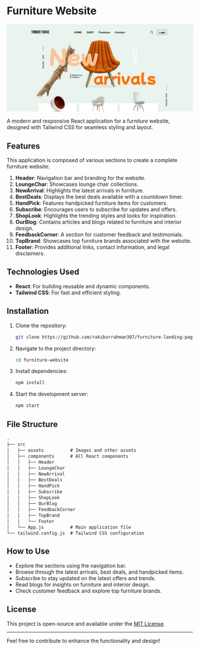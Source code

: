 # Furniture Website
![Design preview for Sky Snap](./src/assets/preview.JPG)

A modern and responsive React application for a furniture website, designed with Tailwind CSS for seamless styling and layout.

## Features

This application is composed of various sections to create a complete furniture website:

1. **Header**: Navigation bar and branding for the website.
2. **LoungeChar**: Showcases lounge chair collections.
3. **NewArrival**: Highlights the latest arrivals in furniture.
4. **BestDeals**: Displays the best deals available with a countdown timer.
5. **HandPick**: Features handpicked furniture items for customers.
6. **Subscribe**: Encourages users to subscribe for updates and offers.
7. **ShopLook**: Highlights the trending styles and looks for inspiration.
8. **OurBlog**: Contains articles and blogs related to furniture and interior design.
9. **FeedbackCorner**: A section for customer feedback and testimonials.
10. **TopBrand**: Showcases top furniture brands associated with the website.
11. **Footer**: Provides additional links, contact information, and legal disclaimers.

## Technologies Used

- **React**: For building reusable and dynamic components.
- **Tailwind CSS**: For fast and efficient styling.

## Installation

1. Clone the repository:

   ```bash
   git clone https://github.com/rakiburrahman307/furniture-landing-page
   ```

2. Navigate to the project directory:

   ```bash
   cd furniture-website
   ```

3. Install dependencies:

   ```bash
   npm install
   ```

4. Start the development server:

   ```bash
   npm start
   ```

## File Structure

```
.
├── src
│   ├── assets          # Images and other assets
│   ├── components      # All React components
│   │   ├── Header
│   │   ├── LoungeChar
│   │   ├── NewArrival
│   │   ├── BestDeals
│   │   ├── HandPick
│   │   ├── Subscribe
│   │   ├── ShopLook
│   │   ├── OurBlog
│   │   ├── FeedbackCorner
│   │   ├── TopBrand
│   │   └── Footer
│   └── App.js          # Main application file
└── tailwind.config.js  # Tailwind CSS configuration
```

## How to Use

- Explore the sections using the navigation bar.
- Browse through the latest arrivals, best deals, and handpicked items.
- Subscribe to stay updated on the latest offers and trends.
- Read blogs for insights on furniture and interior design.
- Check customer feedback and explore top furniture brands.

## License

This project is open-source and available under the [MIT License](LICENSE).

---

Feel free to contribute to enhance the functionality and design!
